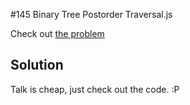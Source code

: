 #145 Binary Tree Postorder Traversal.js

Check out [the problem](https://leetcode.com/problems/binary-tree-postorder-traversal/)

## Solution

Talk is cheap, just check out the code. :P